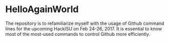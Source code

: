 # HelloAgainWorld

The repository is to refamiliarize myself with the usage of Github command lines for the upcoming HackISU on 
Feb 24-26, 2017. It is essential to know most of the most-used commands to control Github more efficiently.


